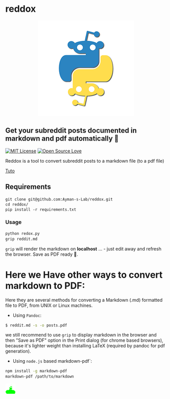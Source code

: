 # reddox
<center><img src="assets/reddox.png" alt="reddox"></center>

## Get your subreddit posts documented in markdown and pdf automatically 🤖
[![MIT License](https://img.shields.io/badge/License-MIT-green.svg)](https://choosealicense.com/licenses/mit/)
[![Open Source Love](https://badges.frapsoft.com/os/v1/open-source.svg?v=103)](https://github.com/ellerbrock/open-source-badges/)

Reddox is a tool to convert subreddit posts to a markdown file (to a pdf file)

[Tuto](https://i.imgur.com/bQWbzvq.gifv)

## Requirements
```
git clone git@github.com:Ayman-s-Lab/reddox.git
cd reddox/
pip install -r requirements.txt
```
### Usage
```bash
python redox.py
grip reddit.md
```
`grip` will render the markdown on **localhost** ... - just edit away and refresh the browser. Save as PDF ready 🚀.

# Here we Have other ways to convert markdown to PDF:

Here they are several methods for converting a Markdown (.md) formatted file to PDF, from UNIX or Linux machines.

- Using ```Pandoc```:
```bash
$ reddit.md -s -o posts.pdf
```
we still recommend to use `grip` to display markdown in the browser and then "Save as PDF" option in the Print dialog (for chrome based browsers), because it's lighter weight than installing LaTeX (required by pandoc for pdf generation).

- Using `node.js` based markdown-pdf`:
```bash
npm install -g markdown-pdf
markdown-pdf /path/to/markdown
```

![ayman](/assets/nwh.png)
